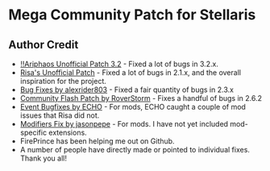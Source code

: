 # Mega Community Patch for Stellaris

## Author Credit

* [!!Ariphaos Unofficial Patch 3.2](https://steamcommunity.com/sharedfiles/filedetails/?id=1995601384) - Fixed a lot of bugs in 3.2.x.
* [Risa's Unofficial Patch](https://steamcommunity.com/sharedfiles/filedetails/?id=803752381) - Fixed a lot of bugs in 2.1.x, and the overall inspiration for the project.
* [Bug Fixes by alexrider803](https://steamcommunity.com/sharedfiles/filedetails/?id=1911222615) - Fixed a fair quantity of bugs in 2.3.x
* [Community Flash Patch by RoverStorm](https://steamcommunity.com/sharedfiles/filedetails/?id=2026808491) - Fixes a handful of bugs in 2.6.2
* [Event Bugfixes by ECHO](https://steamcommunity.com/sharedfiles/filedetails/?id=785269836) - For mods, ECHO caught a couple of mod issues that Risa did not.
* [Modifiers Fix by jasonpepe](https://steamcommunity.com/sharedfiles/filedetails/?id=1688887083) - For mods. I have not yet included mod-specific extensions.
* FirePrince has been helping me out on Github.
* A number of people have directly made or pointed to individual fixes. Thank you all!